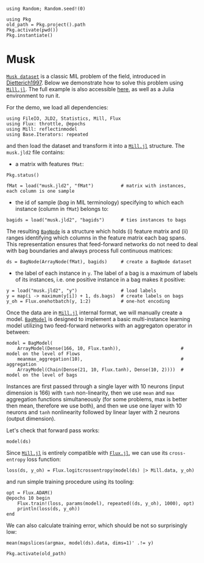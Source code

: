 ```@setup musk
using Random; Random.seed!(0)

using Pkg
old_path = Pkg.project().path
Pkg.activate(pwd())
Pkg.instantiate()
```

# Musk
[`Musk dataset`](https://archive.ics.uci.edu/ml/datasets/Musk+(Version+2)) is a classic MIL problem of the field, introduced in [Dietterich1997](@cite). Below we demonstrate how to solve this problem using [`Mill.jl`](https://github.com/CTUAvastLab/Mill.jl). The full example is also accessible [here](https://github.com/CTUAvastLab/Mill.jl/tree/master/docs/src/examples/musk/), as well as a Julia environment to run it.

For the demo, we load all dependencies:

```@example musk
using FileIO, JLD2, Statistics, Mill, Flux
using Flux: throttle, @epochs
using Mill: reflectinmodel
using Base.Iterators: repeated
```

and then load the dataset and transform it into a [`Mill.jl`](https://github.com/CTUAvastLab/Mill.jl) structure. The `musk.jld2` file contains:

* a matrix with features `fMat`:

```@repl musk
Pkg.status()
```
```@repl musk
fMat = load("musk.jld2", "fMat")          # matrix with instances, each column is one sample
```

* the id of sample (*bag* in MIL terminology) specifying to which each instance (column in `fMat`) belongs to:

```@repl musk
bagids = load("musk.jld2", "bagids")      # ties instances to bags
```

The resulting [`BagNode`](@ref) is a structure which holds (i) feature matrix and (ii) ranges identifying which columns in the feature matrix each bag spans. This representation ensures that feed-forward networks do not need to deal with bag boundaries and always process full continuous matrices:

```@repl musk
ds = BagNode(ArrayNode(fMat), bagids)     # create a BagNode dataset
```

* the label of each instance in `y`.  The label of a bag is a maximum of labels of its instances, i.e. one positive instance in a bag makes it positive:

```@repl musk
y = load("musk.jld2", "y")                # load labels
y = map(i -> maximum(y[i]) + 1, ds.bags)  # create labels on bags
y_oh = Flux.onehotbatch(y, 1:2)           # one-hot encoding
```

Once the data are in [`Mill.jl`](https://github.com/CTUAvastLab/Mill.jl) internal format, we will manually create a model. [`BagModel`](@ref) is designed to implement a basic multi-instance learning model utilizing two feed-forward networks with an aggregaton operator in between:

```@repl musk
model = BagModel(
    ArrayModel(Dense(166, 10, Flux.tanh)),                      # model on the level of Flows
    meanmax_aggregation(10),                                    # aggregation
    ArrayModel(Chain(Dense(21, 10, Flux.tanh), Dense(10, 2))))  # model on the level of bags
```

Instances are first passed through a single layer with 10 neurons (input dimension is 166) with `tanh` non-linearity, then we use `mean` and `max` aggregation functions simultaneously (for some problems, max is better then mean, therefore we use both), and then we use one layer with 10 neurons and `tanh` nonlinearity followed by linear layer with 2 neurons (output dimension).

Let's check that forward pass works:

```@repl musk
model(ds)
```

Since [`Mill.jl`](https://github.com/CTUAvastLab/Mill.jl) is entirely compatible with [`Flux.jl`](https://fluxml.ai), we can use its `cross-entropy` loss function:

```@repl musk
loss(ds, y_oh) = Flux.logitcrossentropy(model(ds) |> Mill.data, y_oh)
```

and run simple training procedure using its tooling:

```@repl musk
opt = Flux.ADAM()
@epochs 10 begin
    Flux.train!(loss, params(model), repeated((ds, y_oh), 1000), opt)
    println(loss(ds, y_oh))
end
```

We can also calculate training error, which should be not so surprisingly low:

```@repl musk
mean(mapslices(argmax, model(ds).data, dims=1)' .!= y)
```

```@setup musk
Pkg.activate(old_path)
```
